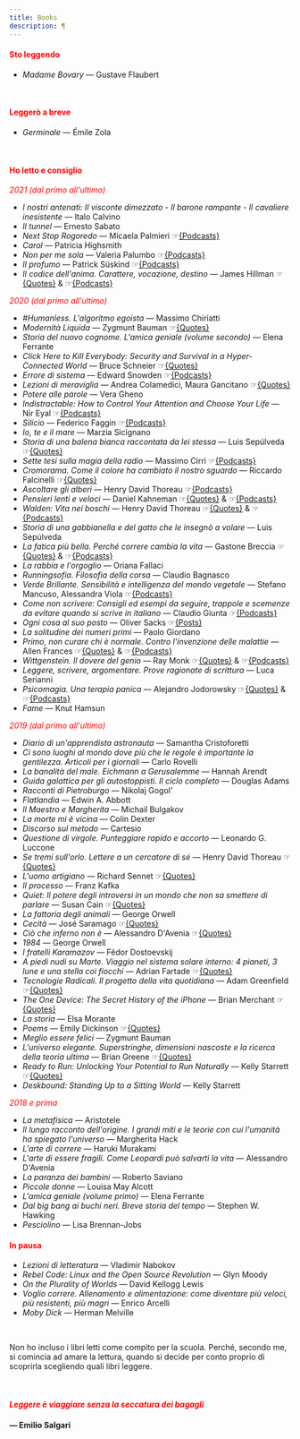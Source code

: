 ```yaml
---
title: Books
description: ¶
---
```


#### <span style="color:red">Sto leggendo</span>
* _Madame Bovary_ — Gustave Flaubert

&nbsp;

#### <span style="color:red">Leggerò a breve</span>
* _Germinale_ — Émile Zola

&nbsp;

#### <span style="color:red">Ho letto e consiglio</span>

<span style="color:red">*2021 (dal primo all'ultimo)*</span>

* _I nostri antenati: Il visconte dimezzato - Il barone rampante - Il cavaliere inesistente_ — Italo Calvino
* _Il tunnel_ — Ernesto Sabato
* _Next Stop Rogoredo_ — Micaela Palmieri ☞[{Podcasts}](https://anchor.fm/miriana-novella7/episodes/45--Lamore--almeno-in-teoria--era-una-sorta-di-follia-gioiosa-er74es)
* _Carol_ — Patricia Highsmith
* _Non per me sola_  — Valeria Palumbo ☞[{Podcasts}](https://anchor.fm/miriana-novella7/episodes/48--Non-ci-sono-i-pezzi-di-ricambio-et4uni)
* _Il profumo_ — Patrick Süskind ☞[{Podcasts}](https://anchor.fm/miriana-novella7/episodes/49--Il-genio-pu-essere-confinato-dentro-un-guscio-di-noce-etp4nt)
* _Il codice dell'anima. Carattere, vocazione, destino_ — James Hillman ☞[{Quotes}](https://miry1919.github.io/hugosite/quote/il-codice-dellanima/)  & ☞[{Podcasts}](https://anchor.fm/miriana-novella7/episodes/Ci-che-conta--la-passione-e1044l6)
&nbsp;

<span style="color:red">*2020 (dal primo all'ultimo)*</span>

* _#Humanless. L'algoritmo egoista_ — Massimo Chiriatti
* _Modernità Liquida_ — Zygmunt Bauman ☞[{Quotes}](https://miry1919.github.io/hugosite/quote/modernita-liquida/)
* _Storia del nuovo cognome. L'amica geniale (volume secondo)_ — Elena Ferrante
* _Click Here to Kill Everybody: Security and Survival in a Hyper-Connected World_ — Bruce Schneier ☞[{Quotes}](https://miry1919.github.io/hugosite/quote/click-here-to-kill-everybody/)
* _Errore di sistema_ — Edward Snowden ☞[{Podcasts}](https://anchor.fm/miriana-novella7/episodes/Provate--cambiate--cambiate-sempre-le-cose-che-fate-eampug)
* _Lezioni di meraviglia_ — Andrea Colamedici, Maura Gancitano ☞[{Quotes}](https://miry1919.github.io/hugosite/quote/lezioni-di-meraviglia/)
* _Potere alle parole_ — Vera Gheno
* _Indistractable: How to Control Your Attention and Choose Your Life_ — Nir Eyal ☞[{Podcasts}](https://anchor.fm/miriana-novella7/episodes/Tutto-parte-dal-nostro-cervello-eb1oku)
* _Silicio_ — Federico Faggin ☞[{Podcasts}](https://anchor.fm/miriana-novella7/episodes/Amore--disciplina--passione-e-coraggio-eb6kr4)
* _Io, te e il mare_ — Marzia Sicignano
* _Storia di una balena bianca raccontata da lei stessa_ — Luis Sepúlveda ☞[{Quotes}](https://miry1919.github.io/hugosite/quote/storia-di-una-balena-bianca-raccontata-da-lei-stessa/)
* _Sette tesi sulla magia della radio_ — Massimo Cirri ☞[{Podcasts}](https://anchor.fm/miriana-novella7/episodes/Urla-e-pianti--sconforto--fame-di-latte--voglia-di-qualcosa-che-non-c-ebi479)
* _Cromorama. Come il colore ha cambiato il nostro sguardo_ — Riccardo Falcinelli ☞[{Quotes}](https://miry1919.github.io/hugosite/quote/cromorama/)
* _Ascoltare gli alberi_ — Henry David Thoreau ☞[{Podcasts}](https://anchor.fm/miriana-novella7/episodes/Quanta-potenza-ha-il-silenzio-ed01gj)
* _Pensieri lenti e veloci_ — Daniel Kahneman ☞[{Quotes}](https://miry1919.github.io/hugosite/quote/pensieri-lenti-e-veloci/) & ☞[{Podcasts}](https://anchor.fm/miriana-novella7/episodes/Non-si-sarebbe-vista-la-fatica-eceofh)
* _Walden: Vita nei boschi_ — Henry David Thoreau ☞[{Quotes}](https://miry1919.github.io/hugosite/quote/walden/) & ☞[{Podcasts}](https://anchor.fm/miriana-novella7/episodes/Parecchie-vite-parallele-ee7nke)
* _Storia di una gabbianella e del gatto che le insegnò a volare_ — Luis Sepúlveda
* _La fatica più bella. Perché correre cambia la vita_ — Gastone Breccia ☞[{Quotes}](https://miry1919.github.io/hugosite/quote/la-fatica-piu-bella/) & ☞[{Podcasts}](https://anchor.fm/miriana-novella7/episodes/La-vita-non--mai-semplice-e-non-ci-sono-scorciatoie-ees23p)
* _La rabbia e l'orgoglio_ — Oriana Fallaci
* _Runningsofia. Filosofia della corsa_ — Claudio Bagnasco
* _Verde Brillante. Sensibilità e intelligenza del mondo vegetale_ — Stefano Mancuso, Alessandra Viola ☞[{Podcasts}](https://anchor.fm/miriana-novella7/episodes/Non-capiamo-perch-ci-fa-soffrire-cos-efnop8)
* _Come non scrivere: Consigli ed esempi da seguire, trappole e scemenze da evitare quando si scrive in italiano_ — Claudio Giunta ☞[{Podcasts}](https://anchor.fm/miriana-novella7/episodes/Un-po-di-brio-nella-conversazione-egmih4)
* _Ogni cosa al suo posto_ — Oliver Sacks ☞[{Posts}](https://miry1919.github.io/hugosite/post/un-estate-di-follia/)
* _La solitudine dei numeri primi_ — Paolo Giordano
* _Primo, non curare chi è normale. Contro l'invenzione delle malattie_ — Allen Frances ☞[{Quotes}](https://miry1919.github.io/hugosite/quote/primo-non-curare-chi-e-normale/) & ☞[{Podcasts}](https://anchor.fm/miriana-novella7/episodes/E-allora-andiamo--partiamo-ej8j9l)
* _Wittgenstein. Il dovere del genio_ — Ray Monk ☞[{Quotes}](https://miry1919.github.io/hugosite/quote/wittgenstein/) & ☞[{Podcasts}](https://anchor.fm/miriana-novella7/episodes/Grazie-allamore-ek9qnj)
* _Leggere, scrivere, argomentare. Prove ragionate di scrittura_ — Luca Serianni
* _Psicomagia. Una terapia panica_ — Alejandro Jodorowsky ☞[{Quotes}](https://miry1919.github.io/hugosite/quote/psicomagia/) & ☞[{Podcasts}](https://anchor.fm/miriana-novella7/episodes/Siamo-uniti-da-fili-segreti-en5o53)
* _Fame_ — Knut Hamsun
&nbsp;

<span style="color:red">*2019 (dal primo all'ultimo)*</span>

* _Diario di un'apprendista astronauta_ — Samantha Cristoforetti
* _Ci sono luoghi al mondo dove più che le regole è importante la gentilezza. Articoli per i giornali_ — Carlo Rovelli
* _La banalità del male. Eichmann a Gerusalemme_ — Hannah Arendt
* _Guida galattica per gli autostoppisti. Il ciclo completo_ — Douglas Adams
* _Racconti di Pietroburgo_ — Nikolaj Gogol'
* _Flatlandia_ — Edwin A. Abbott
* _Il Maestro e Margherita_ — Michail Bulgakov
* _La morte mi è vicina_ — Colin Dexter
* _Discorso sul metodo_ — Cartesio
* _Questione di virgole. Punteggiare rapido e accorto_ — Leonardo G. Luccone
* _Se tremi sull'orlo. Lettere a un cercatore di sé_ — Henry David Thoreau ☞[{Quotes}](https://miry1919.github.io/hugosite/quote/se-tremi-sullorlo/)
* _L'uomo artigiano_ — Richard Sennet ☞[{Quotes}](https://miry1919.github.io/hugosite/quote/luomo-artigiano/)
* _Il processo_ — Franz Kafka
* _Quiet: Il potere degli introversi in un mondo che non sa smettere di parlare_ — Susan Cain ☞[{Quotes}](https://miry1919.github.io/hugosite/quote/quiet/)
* _La fattoria degli animali_ — George Orwell
* _Cecità_ — José Saramago ☞[{Quotes}](https://miry1919.github.io/hugosite/quote/cecita/)
* _Ciò che inferno non è_ — Alessandro D'Avenia ☞[{Quotes}](https://miry1919.github.io/hugosite/quote/cio-che-inferno-non-e/)
* _1984_ — George Orwell
* _I fratelli Karamazov_ — Fëdor Dostoevskij
* _A piedi nudi su Marte. Viaggio nel sistema solare interno: 4 pianeti, 3 lune e una stella coi fiocchi_ — Adrian Fartade ☞[{Quotes}](https://miry1919.github.io/hugosite/quote/a-piedi-nudi-su-marte/)
* _Tecnologie Radicali. Il progetto della vita quotidiana_ — Adam Greenfield ☞[{Quotes}](https://miry1919.github.io/hugosite/quote/tecnologie-radicali/)
* _The One Device: The Secret History of the iPhone_ — Brian Merchant ☞[{Quotes}](https://miry1919.github.io/hugosite/quote/the-one-device/)
* _La storia_ — Elsa Morante
* _Poems_ — Emily Dickinson ☞[{Quotes}](https://miry1919.github.io/hugosite/quote/emily-dickinson/)
* _Meglio essere felici_ — Zygmunt Bauman
* _L'universo elegante. Superstringhe, dimensioni nascoste e la ricerca della teoria ultima_ — Brian Greene ☞[{Quotes}](https://miry1919.github.io/hugosite/quote/luniverso-elegante/)
* _Ready to Run: Unlocking Your Potential to Run Naturally_ — Kelly Starrett ☞[{Quotes}](https://miry1919.github.io/hugosite/quote/ready-to-run/)
* _Deskbound: Standing Up to a Sitting World_ — Kelly Starrett
&nbsp;

<span style="color:red">*2018 e prima*</span>

* _La metafisica_ — Aristotele
* _Il lungo racconto dell'origine. I grandi miti e le teorie con cui l'umanità ha spiegato l'universo_ — Margherita Hack
* _L'arte di correre_ — Haruki Murakami
* _L'arte di essere fragili. Come Leopardi può salvarti la vita_ — Alessandro D'Avenia
* _La paranza dei bambini_ — Roberto Saviano
* _Piccole donne_ — Louisa May Alcott
* _L'amica geniale (volume primo)_ — Elena Ferrante
* _Dal big bang ai buchi neri. Breve storia del tempo_ — Stephen W. Hawking
* _Pesciolino_ — Lisa Brennan-Jobs
&nbsp;

#### <span style="color:red">In pausa</span>
* _Lezioni di letteratura_ — Vladimir Nabokov
* _Rebel Code: Linux and the Open Source Revolution_ — Glyn Moody
* _On the Plurality of Worlds_ — David Kellogg Lewis
* _Voglio correre. Allenamento e alimentazione: come diventare più veloci, più resistenti, più magri_ — Enrico Arcelli
* _Moby Dick_ — Herman Melville

&nbsp;

Non ho incluso i libri letti come compito per la scuola. Perché, secondo me, si comincia ad amare la lettura, quando si decide per conto proprio di scoprirla scegliendo quali libri leggere.

&nbsp;

#### <span style="color:red">_Leggere è viaggiare senza la seccatura dei bagagli_</span>

#### — Emilio Salgari
